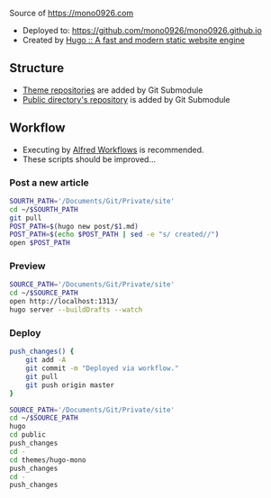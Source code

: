 Source of https://mono0926.com

- Deployed to: https://github.com/mono0926/mono0926.github.io
- Created by [Hugo :: A fast and modern static website engine](http://gohugo.io/)

## Structure

- [Theme repositories](https://github.com/mono0926/site/tree/master/themes) are added by Git Submodule
- [Public directory's repository](https://github.com/mono0926/mono0926.github.io) is added by Git Submodule

## Workflow

- Executing by [Alfred Workflows](http://support.alfredapp.com/workflows) is recommended.
- These scripts should be improved...

### Post a new article

```sh
SOURTH_PATH='/Documents/Git/Private/site'
cd ~/$SOURTH_PATH
git pull
POST_PATH=$(hugo new post/$1.md)
POST_PATH=$(echo $POST_PATH | sed -e "s/ created//")
open $POST_PATH
```

### Preview

```sh
SOURCE_PATH='/Documents/Git/Private/site'
cd ~/$SOURCE_PATH
open http://localhost:1313/
hugo server --buildDrafts --watch
```

### Deploy

```sh
push_changes() {
    git add -A
    git commit -m "Deployed via workflow."
    git pull
    git push origin master
}

SOURCE_PATH='/Documents/Git/Private/site'
cd ~/$SOURCE_PATH
hugo
cd public
push_changes
cd -
cd themes/hugo-mono
push_changes
cd -
push_changes
```
